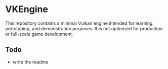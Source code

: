 # VKEngine

This repository contains a minimal Vulkan engine intended for learning, prototyping, and demonstration purposes. It is not optimized for production or full-scale game development.

## Todo
- write the readme
